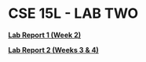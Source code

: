 # **CSE 15L - LAB TWO**
**[Lab Report 1 (Week 2)](https://taniachen.github.io/cse15l-lab-reports/lab-report-1-week-2)**

**[Lab Report 2 (Weeks 3 & 4)](https://taniachen.github.io/cse15l-lab-reports/lab-report-2-week-3&4)**